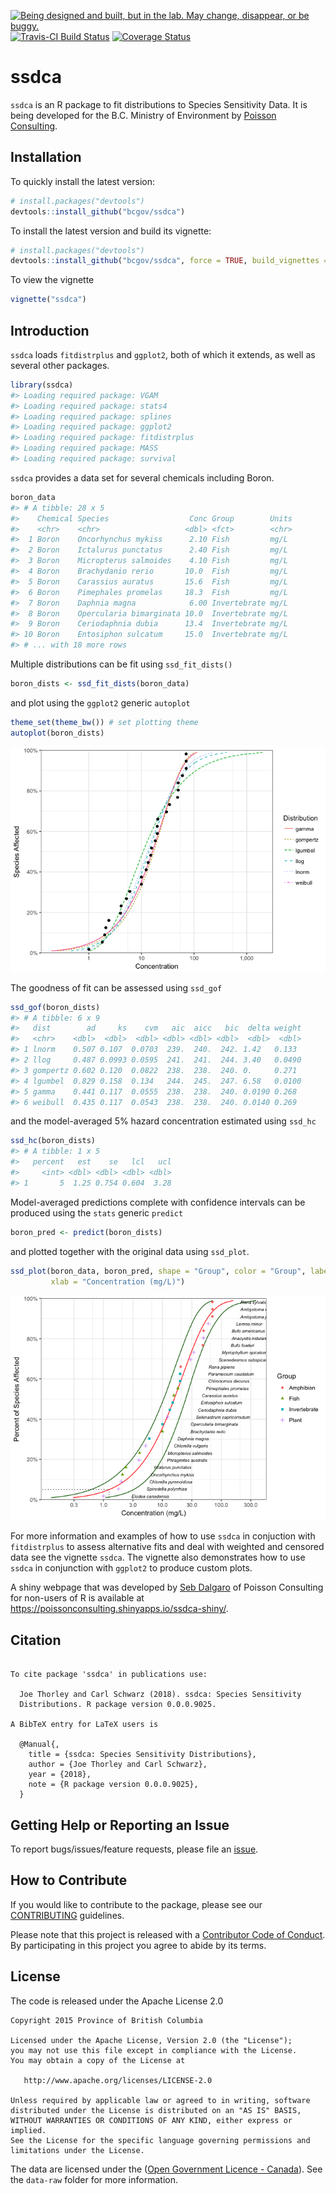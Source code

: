 
<!-- README.md is generated from README.Rmd. Please edit that file -->

<div id="devex-badge">

<a rel="Exploration" href="https://github.com/BCDevExchange/docs/blob/master/discussion/projectstates.md"><img alt="Being designed and built, but in the lab. May change, disappear, or be buggy." style="border-width:0" src="https://assets.bcdevexchange.org/images/badges/exploration.svg" title="Being designed and built, but in the lab. May change, disappear, or be buggy." />
[![Travis-CI Build
Status](https://travis-ci.org/bcgov/ssdca.svg?branch=master)](https://travis-ci.org/bcgov/ssdca)
[![Coverage
Status](https://img.shields.io/codecov/c/github/bcgov/ssdca/master.svg)](https://codecov.io/github/bcgov/ssdca?branch=master)

# ssdca

`ssdca` is an R package to fit distributions to Species Sensitivity
Data. It is being developed for the B.C. Ministry of Environment by
[Poisson Consulting](https://github.com/poissonconsulting).

## Installation

To quickly install the latest version:

``` r
# install.packages("devtools")
devtools::install_github("bcgov/ssdca")
```

To install the latest version and build its vignette:

``` r
# install.packages("devtools")
devtools::install_github("bcgov/ssdca", force = TRUE, build_vignettes = TRUE)
```

To view the vignette

``` r
vignette("ssdca")
```

## Introduction

`ssdca` loads `fitdistrplus` and `ggplot2`, both of which it extends, as
well as several other packages.

``` r
library(ssdca)
#> Loading required package: VGAM
#> Loading required package: stats4
#> Loading required package: splines
#> Loading required package: ggplot2
#> Loading required package: fitdistrplus
#> Loading required package: MASS
#> Loading required package: survival
```

`ssdca` provides a data set for several chemicals including Boron.

``` r
boron_data
#> # A tibble: 28 x 5
#>    Chemical Species                  Conc Group        Units
#>    <chr>    <chr>                   <dbl> <fct>        <chr>
#>  1 Boron    Oncorhynchus mykiss      2.10 Fish         mg/L 
#>  2 Boron    Ictalurus punctatus      2.40 Fish         mg/L 
#>  3 Boron    Micropterus salmoides    4.10 Fish         mg/L 
#>  4 Boron    Brachydanio rerio       10.0  Fish         mg/L 
#>  5 Boron    Carassius auratus       15.6  Fish         mg/L 
#>  6 Boron    Pimephales promelas     18.3  Fish         mg/L 
#>  7 Boron    Daphnia magna            6.00 Invertebrate mg/L 
#>  8 Boron    Opercularia bimarginata 10.0  Invertebrate mg/L 
#>  9 Boron    Ceriodaphnia dubia      13.4  Invertebrate mg/L 
#> 10 Boron    Entosiphon sulcatum     15.0  Invertebrate mg/L 
#> # ... with 18 more rows
```

Multiple distributions can be fit using `ssd_fit_dists()`

``` r
boron_dists <- ssd_fit_dists(boron_data)
```

and plot using the `ggplot2` generic `autoplot`

``` r
theme_set(theme_bw()) # set plotting theme
autoplot(boron_dists)
```

![](tools/README-unnamed-chunk-8-1.png)<!-- -->

The goodness of fit can be assessed using `ssd_gof`

``` r
ssd_gof(boron_dists)
#> # A tibble: 6 x 9
#>   dist        ad     ks    cvm   aic  aicc   bic  delta weight
#>   <chr>    <dbl>  <dbl>  <dbl> <dbl> <dbl> <dbl>  <dbl>  <dbl>
#> 1 lnorm    0.507 0.107  0.0703  239.  240.  242. 1.42   0.133 
#> 2 llog     0.487 0.0993 0.0595  241.  241.  244. 3.40   0.0490
#> 3 gompertz 0.602 0.120  0.0822  238.  238.  240. 0.     0.271 
#> 4 lgumbel  0.829 0.158  0.134   244.  245.  247. 6.58   0.0100
#> 5 gamma    0.441 0.117  0.0555  238.  238.  240. 0.0190 0.268 
#> 6 weibull  0.435 0.117  0.0543  238.  238.  240. 0.0140 0.269
```

and the model-averaged 5% hazard concentration estimated using `ssd_hc`

``` r
ssd_hc(boron_dists)
#> # A tibble: 1 x 5
#>   percent   est    se   lcl   ucl
#>     <int> <dbl> <dbl> <dbl> <dbl>
#> 1       5  1.25 0.754 0.604  3.28
```

Model-averaged predictions complete with confidence intervals can be
produced using the `stats` generic `predict`

``` r
boron_pred <- predict(boron_dists)
```

and plotted together with the original data using
`ssd_plot`.

``` r
ssd_plot(boron_data, boron_pred, shape = "Group", color = "Group", label = "Species",
         xlab = "Concentration (mg/L)")
```

![](tools/README-unnamed-chunk-12-1.png)<!-- -->

For more information and examples of how to use `ssdca` in conjuction
with `fitdistrplus` to assess alternative fits and deal with weighted
and censored data see the vignette `ssdca`. The vignette also
demonstrates how to use `ssdca` in conjunction with `ggplot2` to produce
custom plots.

A shiny webpage that was developed by [Seb
Dalgaro](https://github.com/sebdalgarno) of Poisson Consulting for
non-users of R is available at
<https://poissonconsulting.shinyapps.io/ssdca-shiny/>.

## Citation

``` 

To cite package 'ssdca' in publications use:

  Joe Thorley and Carl Schwarz (2018). ssdca: Species Sensitivity
  Distributions. R package version 0.0.0.9025.

A BibTeX entry for LaTeX users is

  @Manual{,
    title = {ssdca: Species Sensitivity Distributions},
    author = {Joe Thorley and Carl Schwarz},
    year = {2018},
    note = {R package version 0.0.0.9025},
  }
```

## Getting Help or Reporting an Issue

To report bugs/issues/feature requests, please file an
[issue](https://github.com/bcgov/ssdca/issues/).

## How to Contribute

If you would like to contribute to the package, please see our
[CONTRIBUTING](CONTRIBUTING.md) guidelines.

Please note that this project is released with a [Contributor Code of
Conduct](CODE_OF_CONDUCT.md). By participating in this project you agree
to abide by its terms.

## License

The code is released under the Apache License 2.0

    Copyright 2015 Province of British Columbia
    
    Licensed under the Apache License, Version 2.0 (the "License");
    you may not use this file except in compliance with the License.
    You may obtain a copy of the License at 
    
       http://www.apache.org/licenses/LICENSE-2.0
    
    Unless required by applicable law or agreed to in writing, software
    distributed under the License is distributed on an "AS IS" BASIS,
    WITHOUT WARRANTIES OR CONDITIONS OF ANY KIND, either express or implied.
    See the License for the specific language governing permissions and
    limitations under the License.

The data are licensed under the ([Open Government Licence -
Canada](http://open.canada.ca/en/open-government-licence-canada)). See
the `data-raw` folder for more information.
